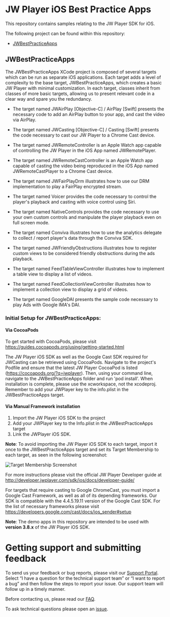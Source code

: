 # JW Player iOS Best Practice Apps

This repository contains samples relating to the JW Player SDK for iOS.

The following project can be found within this repository:

- [JWBestPracticeApps](#jwbestpracticeapps)

## JWBestPracticeApps

The JWBestPracticeApps XCode project is composed of several targets which can be run as separate iOS applications.
Each target adds a level of complexity to the base target, JWBestPracticeApps, which creates a basic JW Player with minimal customization. In each target, classes inherit from classes of more basic targets, allowing us to present relevant code in a clear way and spare you the redundancy.

- The target named JWAirPlay [Objective-C] / AirPlay [Swift] presents the necessary code to add an AirPlay button to your app, and cast the video via AirPlay.

- The target named JWCasting [Objective-C] / Casting [Swift] presents the code necessary to cast our JW Player to a Chrome Cast device.

- The target named JWRemoteController is an Apple Watch app capable of controlling the JW Player in the iOS App named JWRemotePlayer.

- The target named JWRemoteCastController is an Apple Watch app capable of casting the video being reproduced in the iOS App named JWRemoteCastPlayer to a Chrome Cast device.

- The target named JWFairPlayDrm illustrates how to use our DRM implementation to play a FairPlay encrypted stream.

- The target named Voicer provides the code necessary to control the player's playback and casting with voice control using Siri.

- The target named NativeControls provides the code necessary to use your own custom controls and manipulate the player playback even on full screen mode.

- The target named Conviva illustrates how to use the analytics delegate to collect / report player's data through the Conviva SDK.

- The target named JWFriendlyObstructions illustrates how to register custom views to be considered friendly obstructions during the ads playback.

- The target named FeedTableViewController illustrates how to implement a table view to display a list of videos.

- The target named FeedCollectionViewController illustrates how to implement a collection view to display a grid of videos.

- The target named GoogleDAI presents the sample code necessary to play Ads with Google IMA's DAI.

### Initial Setup for JWBestPracticeApps:

#### Via CocoaPods

To get started with CocoaPods, please visit https://guides.cocoapods.org/using/getting-started.html

The JW Player iOS SDK as well as the Google Cast SDK required for JWCasting can be retrieved using CocoaPods.  Navigate to the project's Podfile and ensure that the latest JW Player CocoaPod is listed (https://cocoapods.org/?q=jwplayer). Then, using your command line, navigate to the JWBestPracticeApps folder and run 'pod install'. When installation is complete, please use the xcworkspace, not the xcodeproj. Remember to add your JWPlayer key to the info.plist in the JWBestPracticeApps target.

#### Via Manual Framework installation

1. Import the JW Player iOS SDK to the project
2. Add your JWPlayer key to the Info.plist in the JWBestPracticeApps target
3. Link the JWPlayer iOS SDK. 

**Note**: To avoid importing the JW Player iOS SDK to each target, import it once to the JWBestPracticeApps target and set its Target Membership to each target, as seen in the following screenshot:

![Target Membership Screenshot](./images/target_membership.png)

For more instructions please visit the official JW Player Developer guide at http://developer.jwplayer.com/sdk/ios/docs/developer-guide/

For targets that require casting to Google ChromeCast, you must import a Google Cast Framework, as well as all of its depending frameworks. Our SDK is compatible with the 4.4.5.19.11 version of the Google Cast SDK. For the list of necessary frameworks please visit https://developers.google.com/cast/docs/ios_sender#setup

**Note**: The demo apps in this repository are intended to be used with **version 3.8.x** of the JW Player iOS SDK.

Getting support and submitting feedback
=======================================

To send us your feedback or bug reports, please visit our  [Support Portal](https://support.jwplayer.com/submit-support-case). Select “I have a question for the technical support team” or “I want to report a bug” and then follow the steps to report your issue. Our support team will follow up in a timely manner.

Before contacting us, please read our [FAQ](http://support.jwplayer.com/customer/portal/articles/2022900-ios-sdk-faq).

To ask technical questions please open an [issue](https://github.com/jwplayer/jwplayer-ios-bestPracticeApps/issues).

